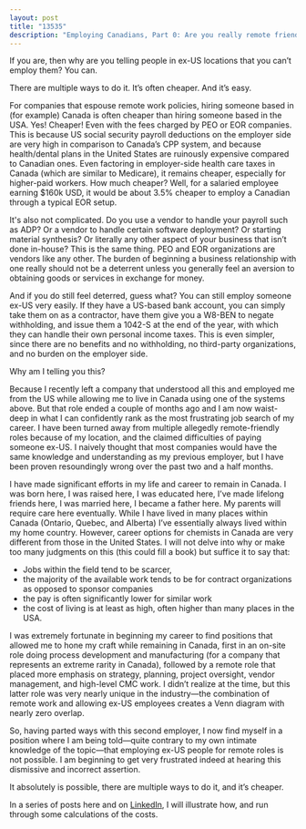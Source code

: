 ```yaml
---
layout: post
title: "13535"
description: "Employing Canadians, Part 0: Are you really remote friendly?"
---
```


If you are, then why are you telling people in ex-US locations that you can’t employ them? You can.

There are multiple ways to do it. It’s often cheaper. And it’s easy.

For companies that espouse remote work policies, hiring someone based in (for example) Canada is often cheaper than hiring someone based in the USA. Yes! Cheaper! Even with the fees charged by PEO or EOR companies. This is because US social security payroll deductions on the employer side are very high in comparison to Canada’s CPP system, and because health/dental plans in the United States are ruinously expensive compared to Canadian ones. Even factoring in employer-side health care taxes in Canada (which are similar to Medicare), it remains cheaper, especially for higher-paid workers. How much cheaper? Well, for a salaried employee earning $160k USD, it would be about 3.5% cheaper to employ a Canadian through a typical EOR setup. 

It's also not complicated. Do you use a vendor to handle your payroll such as ADP? Or a vendor to handle certain software deployment? Or starting material synthesis? Or literally any other aspect of your business that isn’t done in-house? This is the same thing. PEO and EOR organizations are vendors like any other. The burden of beginning a business relationship with one really should not be a deterrent unless you generally feel an aversion to obtaining goods or services in exchange for money.

And if you do still feel deterred, guess what? You can still employ someone ex-US very easily. If they have a US-based bank account, you can simply take them on as a contractor, have them give you a W8-BEN to negate withholding, and issue them a 1042-S at the end of the year, with which they can handle their own personal income taxes. This is even simpler, since there are no benefits and no withholding, no third-party organizations, and no burden on the employer side.

Why am I telling you this?

Because I recently left a company that understood all this and employed me from the US while allowing me to live in Canada using one of the systems above. But that role ended a couple of months ago and I am now waist-deep in what I can confidently rank as the most frustrating job search of my career. I have been turned away from multiple allegedly remote-friendly roles because of my location, and the claimed difficulties of paying someone ex-US. I naively thought that most companies would have the same knowledge and understanding as my previous employer, but I have been proven resoundingly wrong over the past two and a half months.

I have made significant efforts in my life and career to remain in Canada. I was born here, I was raised here, I was educated here, I’ve made lifelong friends here, I was married here, I became a father here. My parents will require care here eventually. While I have lived in many places within Canada (Ontario, Quebec, and Alberta) I’ve essentially always lived within my home country. 
However, career options for chemists in Canada are very different from those in the United States. I will not delve into why or make too many judgments on this (this could fill a book) but suffice it to say that:

* Jobs within the field tend to be scarcer, 
* the majority of the available work tends to be for contract organizations as opposed to sponsor companies
* the pay is often significantly lower for similar work
* the cost of living is at least as high, often higher than many places in the USA.

I was extremely fortunate in beginning my career to find positions that allowed me to hone my craft while remaining in Canada, first in an on-site role doing process development and manufacturing (for a company that represents an extreme rarity in Canada), followed by a remote role that placed more emphasis on strategy, planning, project oversight, vendor management, and high-level CMC work. I didn’t realize at the time, but this latter role was very nearly unique in the industry—the combination of remote work and allowing ex-US employees creates a Venn diagram with nearly zero overlap.

So, having parted ways with this second employer, I now find myself in a position where I am being told—quite contrary to my own intimate knowledge of the topic—that employing ex-US people for remote roles is not possible. I am beginning to get very frustrated indeed at hearing this dismissive and incorrect assertion.

It absolutely is possible, there are multiple ways to do it, and it’s cheaper. 

In a series of posts here and on [LinkedIn](https://www.linkedin.com/in/nickuhlig/), I will illustrate how, and run through some calculations of the costs.
